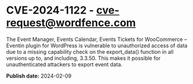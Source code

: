 # CVE-2024-1122 - cve-request@wordfence.com

The Event Manager, Events Calendar, Events Tickets for WooCommerce – Eventin plugin for WordPress is vulnerable to unauthorized access of data due to a missing capability check on the export_data() function in all versions up to, and including, 3.3.50. This makes it possible for unauthenticated attackers to export event data.

**Publish date:** 2024-02-09
